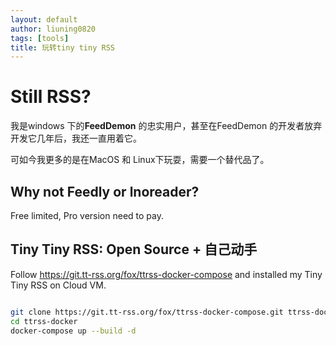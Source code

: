 ```yaml
---
layout: default
author: liuning0820
tags: [tools]
title: 玩转tiny tiny RSS
---
```


# Still RSS?

我是windows 下的**FeedDemon** 的忠实用户，甚至在FeedDemon 的开发者放弃开发它几年后，我还一直用着它。

可如今我更多的是在MacOS 和 Linux下玩耍，需要一个替代品了。

## Why not Feedly or lnoreader?

Free limited, Pro version need to pay. 

## Tiny Tiny RSS: Open Source + 自己动手

Follow <https://git.tt-rss.org/fox/ttrss-docker-compose> and installed my Tiny Tiny RSS on Cloud VM.

```sh

git clone https://git.tt-rss.org/fox/ttrss-docker-compose.git ttrss-docker
cd ttrss-docker
docker-compose up --build -d


```


